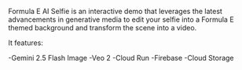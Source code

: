 Formula E AI Selfie is an interactive demo that leverages the latest advancements in generative media to edit your selfie into a Formula E themed background and transform the scene into a video.

It features:

-Gemini 2.5 Flash Image
-Veo 2
-Cloud Run
-Firebase
-Cloud Storage
